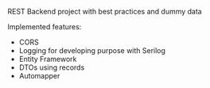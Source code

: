 REST Backend project with best practices and dummy data

Implemented features:
  - CORS
  - Logging for developing purpose with Serilog
  - Entity Framework
  - DTOs using records
  - Automapper
